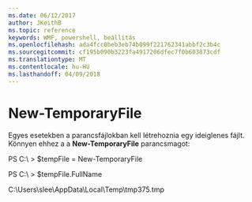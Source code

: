 ```yaml
---
ms.date: 06/12/2017
author: JKeithB
ms.topic: reference
keywords: WMF, powershell, beállítás
ms.openlocfilehash: ada4fcc0beb3eb74b099f221762341abbf2c3b4c
ms.sourcegitcommit: cf195b090b3223fa4917206dfec7f0b603873cdf
ms.translationtype: MT
ms.contentlocale: hu-HU
ms.lasthandoff: 04/09/2018
---
```

# <a name="new-temporaryfile"></a>New-TemporaryFile
Egyes esetekben a parancsfájlokban kell létrehoznia egy ideiglenes fájlt. Könnyen ehhez a a **New-TemporaryFile** parancsmagot:

PS C:\\ &gt; $tempFile = New-TemporaryFile

PS C:\\ &gt; $tempFile.FullName

C:\\Users\\slee\\AppData\\Local\\Temp\\tmp375.tmp